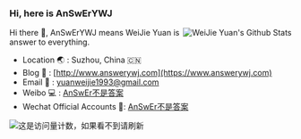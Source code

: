 ### Hi, here is AnSwErYWJ
<a href="#">
<img align="right" alt="WeiJie Yuan's Github Stats" src="https://github-readme-stats.vercel.app/api?username=AnSwErYWJ&show_icons=true">
</a>

Hi there 👋, AnSwErYWJ means WeiJie Yuan is answer to everything.

- Location :earth_asia: : Suzhou, China :cn:
- Blog :pencil: : [http://www.answerywj.com](https://www.answerywj.com) 
- Email :email: : [yuanweijie1993@gmail.com](https://mail.google.com)
- Weibo :computer: : [AnSwEr不是答案](https://weibo.com/1783591593)
- Wechat Official Accounts :penguin:: [AnSwEr不是答案](https://github.com/AnSwErYWJ/DogFood/blob/master/Template/wechat_public_qdode.png)

![这是访问量计数，如果看不到请刷新](https://jwenjian-visitor-badge-5.glitch.me/badge?page_id=AnSwErYWJ.AnSwErYWJ.readme)
